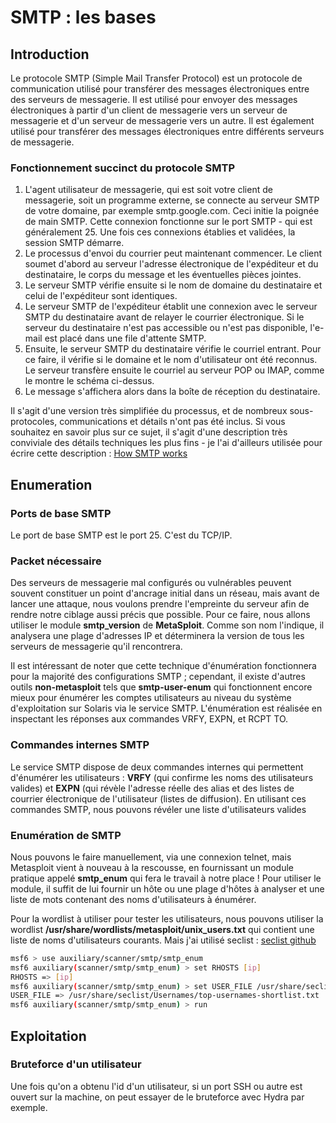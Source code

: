 # SMTP : les bases

## Introduction

Le protocole SMTP (Simple Mail Transfer Protocol) est un protocole de communication utilisé pour transférer des messages électroniques entre des serveurs de messagerie. Il est utilisé pour envoyer des messages électroniques à partir d'un client de messagerie vers un serveur de messagerie et d'un serveur de messagerie vers un autre. Il est également utilisé pour transférer des messages électroniques entre différents serveurs de messagerie.

### Fonctionnement succinct du protocole SMTP

1. L'agent utilisateur de messagerie, qui est soit votre client de messagerie, soit un programme externe, se connecte au serveur SMTP de votre domaine, par exemple smtp.google.com. Ceci initie la poignée de main SMTP. Cette connexion fonctionne sur le port SMTP - qui est généralement 25. Une fois ces connexions établies et validées, la session SMTP démarre.
2. Le processus d'envoi du courrier peut maintenant commencer. Le client soumet d'abord au serveur l'adresse électronique de l'expéditeur et du destinataire, le corps du message et les éventuelles pièces jointes.
3. Le serveur SMTP vérifie ensuite si le nom de domaine du destinataire et celui de l'expéditeur sont identiques.
4. Le serveur SMTP de l'expéditeur établit une connexion avec le serveur SMTP du destinataire avant de relayer le courrier électronique. Si le serveur du destinataire n'est pas accessible ou n'est pas disponible, l'e-mail est placé dans une file d'attente SMTP.
5. Ensuite, le serveur SMTP du destinataire vérifie le courriel entrant. Pour ce faire, il vérifie si le domaine et le nom d'utilisateur ont été reconnus. Le serveur transfère ensuite le courriel au serveur POP ou IMAP, comme le montre le schéma ci-dessus.
6. Le message s'affichera alors dans la boîte de réception du destinataire.

Il s'agit d'une version très simplifiée du processus, et de nombreux sous-protocoles, communications et détails n'ont pas été inclus. Si vous souhaitez en savoir plus sur ce sujet, il s'agit d'une description très conviviale des détails techniques les plus fins - je l'ai d'ailleurs utilisée pour écrire cette description : [How SMTP works](https://computer.howstuffworks.com/e-mail-messaging/email3.htm)


## Enumeration

### Ports de base SMTP

Le port de base SMTP est le port 25. C'est du TCP/IP.

### Packet nécessaire

Des serveurs de messagerie mal configurés ou vulnérables peuvent souvent constituer un point d'ancrage initial dans un réseau, mais avant de lancer une attaque, nous voulons prendre l'empreinte du serveur afin de rendre notre ciblage aussi précis que possible. Pour ce faire, nous allons utiliser le module **smtp_version** de **MetaSploit**. Comme son nom l'indique, il analysera une plage d'adresses IP et déterminera la version de tous les serveurs de messagerie qu'il rencontrera.

Il est intéressant de noter que cette technique d'énumération fonctionnera pour la majorité des configurations SMTP ; cependant, il existe d'autres outils **non-metasploit** tels que **smtp-user-enum** qui fonctionnent encore mieux pour énumérer les comptes utilisateurs au niveau du système d'exploitation sur Solaris via le service SMTP. L'énumération est réalisée en inspectant les réponses aux commandes VRFY, EXPN, et RCPT TO.

### Commandes internes SMTP

Le service SMTP dispose de deux commandes internes qui permettent d'énumérer les utilisateurs : **VRFY** (qui confirme les noms des utilisateurs valides) et **EXPN** (qui révèle l'adresse réelle des alias et des listes de courrier électronique de l'utilisateur (listes de diffusion). En utilisant ces commandes SMTP, nous pouvons révéler une liste d'utilisateurs valides

### Enumération de SMTP

Nous pouvons le faire manuellement, via une connexion telnet, mais Metasploit vient à nouveau à la rescousse, en fournissant un module pratique appelé **smtp_enum** qui fera le travail à notre place ! Pour utiliser le module, il suffit de lui fournir un hôte ou une plage d'hôtes à analyser et une liste de mots contenant des noms d'utilisateurs à énumérer.

Pour la wordlist à utiliser pour tester les utilisateurs, nous pouvons utiliser la wordlist **/usr/share/wordlists/metasploit/unix_users.txt** qui contient une liste de noms d'utilisateurs courants.
Mais j'ai utilisé seclist : [seclist github](https://github.com/danielmiessler/SecLists)

```bash
msf6 > use auxiliary/scanner/smtp/smtp_enum
msf6 auxiliary(scanner/smtp/smtp_enum) > set RHOSTS [ip]
RHOSTS => [ip]
msf6 auxiliary(scanner/smtp/smtp_enum) > set USER_FILE /usr/share/seclist/Usernames/top-usernames-shortlist.txt
USER_FILE => /usr/share/seclist/Usernames/top-usernames-shortlist.txt
msf6 auxiliary(scanner/smtp/smtp_enum) > run
```


## Exploitation

### Bruteforce d'un utilisateur

Une fois qu'on a obtenu l'id d'un utilisateur, si un port SSH ou autre est ouvert sur la machine, on peut essayer de le bruteforce avec Hydra par exemple.